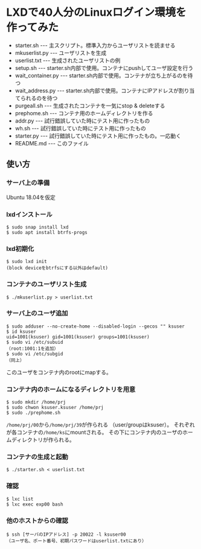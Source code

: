 # LXDで40人分のLinuxログイン環境を作ってみた

* starter.sh --- 主スクリプト。標準入力からユーザリストを読ませる
* mkuserlist.py --- ユーザリストを生成
* userlist.txt --- 生成されたユーザリストの例
* setup.sh --- starter.sh内部で使用。コンテナにpushしてユーザ設定を行う
* wait_container.py --- starter.sh内部で使用。コンテナが立ち上がるのを待つ
* wait_address.py --- starter.sh内部で使用。コンテナにIPアドレスが割り当てられるのを待つ
* purgeall.sh --- 生成されたコンテナを一気にstop & deleteする
* prephome.sh --- コンテナ用のホームディレクトリを作る
* addr.py --- 試行錯誤していた時にテスト用に作ったもの
* wh.sh --- 試行錯誤していた時にテスト用に作ったもの
* starter.py --- 試行錯誤していた時にテスト用に作ったもの。一応動く
* README.md --- このファイル

## 使い方
### サーバ上の準備
Ubuntu 18.04を仮定

### lxdインストール
```
$ sudo snap install lxd
$ sudo apt install btrfs-progs
```

### lxd初期化
```
$ sudo lxd init
(block deviceをbtrfsにする以外はdefault)
```

### コンテナのユーザリスト生成
```
$ ./mkuserlist.py > userlist.txt
```

### サーバ上のユーザ追加
```
$ sudo adduser --no-create-home --disabled-login --gecos "" ksuser
$ id ksuser
uid=1001(ksuser) gid=1001(ksuser) groups=1001(ksuser)
$ sudo vi /etc/subuid
（root:1001:1を追加）
$ sudo vi /etc/subgid
（同上）
```

このユーザをコンテナ内のrootにmapする。

### コンテナ内のホームになるディレクトリを用意
```
$ sudo mkdir /home/prj
$ sudo chwon ksuser.ksuser /home/prj
$ sudo ./prephome.sh
```

`/home/prj/00`から`/home/prj/39`が作られる
（user/groupはksuser）。
それぞれが各コンテナの`/home/ks`にmountされる。
その下にコンテナ内のユーザのホームディレクトリが作られる。

### コンテナの生成と起動
```
$ ./starter.sh < userlist.txt
```

### 確認
```
$ lxc list
$ lxc exec exp00 bash
```

### 他のホストからの確認
```
$ ssh [サーバのIPアドレス] -p 20022 -l ksuser00
（ユーザ名、ポート番号、初期パスワードはuserlist.txtにあり）
```
